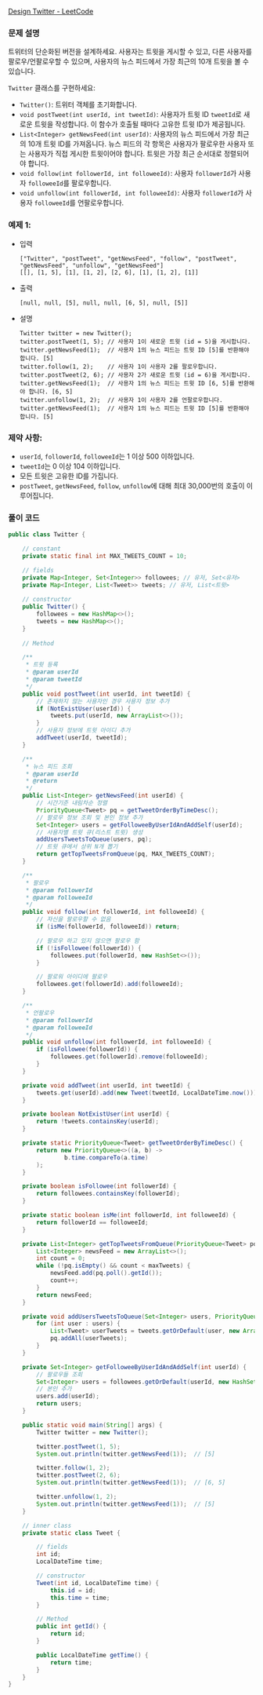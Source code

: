 [Design Twitter - LeetCode](https://leetcode.com/problems/design-twitter/description/)

### 문제 설명

트위터의 단순화된 버전을 설계하세요. 사용자는 트윗을 게시할 수 있고, 다른 사용자를 팔로우/언팔로우할 수 있으며, 사용자의 뉴스 피드에서 가장 최근의 10개 트윗을 볼 수 있습니다.

`Twitter` 클래스를 구현하세요:

- `Twitter()`: 트위터 객체를 초기화합니다.
- `void postTweet(int userId, int tweetId)`: 사용자가 트윗 ID `tweetId`로 새로운 트윗을 작성합니다. 이 함수가 호출될 때마다 고유한 트윗 ID가 제공됩니다.
- `List<Integer> getNewsFeed(int userId)`: 사용자의 뉴스 피드에서 가장 최근의 10개 트윗 ID를 가져옵니다. 뉴스 피드의 각 항목은 사용자가 팔로우한 사용자 또는 사용자가 직접 게시한 트윗이어야 합니다. 트윗은 가장 최근 순서대로 정렬되어야 합니다.
- `void follow(int followerId, int followeeId)`: 사용자 `followerId`가 사용자 `followeeId`를 팔로우합니다.
- `void unfollow(int followerId, int followeeId)`: 사용자 `followerId`가 사용자 `followeeId`를 언팔로우합니다.

### 예제 1:

- 입력
    
    ``` text
    ["Twitter", "postTweet", "getNewsFeed", "follow", "postTweet", "getNewsFeed", "unfollow", "getNewsFeed"]
    [[], [1, 5], [1], [1, 2], [2, 6], [1], [1, 2], [1]]
    ```
    
- 출력
    
    ``` text
    [null, null, [5], null, null, [6, 5], null, [5]]
    ```
    
- 설명
    
    ``` text
    Twitter twitter = new Twitter();
    twitter.postTweet(1, 5); // 사용자 1이 새로운 트윗 (id = 5)을 게시합니다.
    twitter.getNewsFeed(1);  // 사용자 1의 뉴스 피드는 트윗 ID [5]를 반환해야 합니다. [5]
    twitter.follow(1, 2);    // 사용자 1이 사용자 2를 팔로우합니다.
    twitter.postTweet(2, 6); // 사용자 2가 새로운 트윗 (id = 6)을 게시합니다.
    twitter.getNewsFeed(1);  // 사용자 1의 뉴스 피드는 트윗 ID [6, 5]를 반환해야 합니다. [6, 5]
    twitter.unfollow(1, 2);  // 사용자 1이 사용자 2를 언팔로우합니다.
    twitter.getNewsFeed(1);  // 사용자 1의 뉴스 피드는 트윗 ID [5]를 반환해야 합니다. [5]
    ```
    
### 제약 사항:

- `userId`, `followerId`, `followeeId`는 1 이상 500 이하입니다.
- `tweetId`는 0 이상 104 이하입니다.
- 모든 트윗은 고유한 ID를 가집니다.
- `postTweet`, `getNewsFeed`, `follow`, `unfollow`에 대해 최대 30,000번의 호출이 이루어집니다.

### 풀이 코드

```java
public class Twitter {

    // constant
    private static final int MAX_TWEETS_COUNT = 10;

    // fields
    private Map<Integer, Set<Integer>> followees; // 유저, Set<유저>
    private Map<Integer, List<Tweet>> tweets; // 유저, List<트윗>
    
    // constructor
    public Twitter() {
        followees = new HashMap<>();
        tweets = new HashMap<>();
    }
    
    // Method

    /**
     * 트윗 등록
     * @param userId
     * @param tweetId
     */
    public void postTweet(int userId, int tweetId) {
        // 존재하지 않는 사용자인 경우 사용자 정보 추가
        if (NotExistUser(userId)) {
            tweets.put(userId, new ArrayList<>());
        }
        // 사용자 정보에 트윗 아이디 추가
        addTweet(userId, tweetId);
    }

    /**
     * 뉴스 피드 조회
     * @param userId
     * @return
     */
    public List<Integer> getNewsFeed(int userId) {
        // 시간기준 내림차순 정렬
        PriorityQueue<Tweet> pq = getTweetOrderByTimeDesc();
        // 팔로우 정보 조회 및 본인 정보 추가
        Set<Integer> users = getFolloweeByUserIdAndAddSelf(userId);
        // 사용자별 트윗 큐(리스트 트윗) 생성
        addUsersTweetsToQueue(users, pq);
        // 트윗 큐에서 상위 N개 뽑기
        return getTopTweetsFromQueue(pq, MAX_TWEETS_COUNT);
    }

    /**
     * 팔로우
     * @param followerId
     * @param followeeId
     */
    public void follow(int followerId, int followeeId) {
        // 자신을 팔로우할 수 없음
        if (isMe(followerId, followeeId)) return;

        // 팔로우 하고 있지 않으면 팔로우 함
        if (!isFollowee(followerId)) {
            followees.put(followerId, new HashSet<>());
        }

        // 팔로워 아이디에 팔로우
        followees.get(followerId).add(followeeId);
    }

    /**
     * 언팔로우
     * @param followerId
     * @param followeeId
     */
    public void unfollow(int followerId, int followeeId) {
        if (isFollowee(followerId)) {
            followees.get(followerId).remove(followeeId);
        }
    }

    private void addTweet(int userId, int tweetId) {
        tweets.get(userId).add(new Tweet(tweetId, LocalDateTime.now()));
    }

    private boolean NotExistUser(int userId) {
        return !tweets.containsKey(userId);
    }

    private static PriorityQueue<Tweet> getTweetOrderByTimeDesc() {
        return new PriorityQueue<>((a, b) ->
                b.time.compareTo(a.time)
        );
    }

    private boolean isFollowee(int followerId) {
        return followees.containsKey(followerId);
    }

    private static boolean isMe(int followerId, int followeeId) {
        return followerId == followeeId;
    }

    private List<Integer> getTopTweetsFromQueue(PriorityQueue<Tweet> pq, int maxTweets) {
        List<Integer> newsFeed = new ArrayList<>();
        int count = 0;
        while (!pq.isEmpty() && count < maxTweets) {
            newsFeed.add(pq.poll().getId());
            count++;
        }
        return newsFeed;
    }

    private void addUsersTweetsToQueue(Set<Integer> users, PriorityQueue<Tweet> pq) {
        for (int user : users) {
            List<Tweet> userTweets = tweets.getOrDefault(user, new ArrayList<>());
            pq.addAll(userTweets);
        }
    }

    private Set<Integer> getFolloweeByUserIdAndAddSelf(int userId) {
        // 팔로우들 조회
        Set<Integer> users = followees.getOrDefault(userId, new HashSet<>());
        // 본인 추가
        users.add(userId);
        return users;
    }

    public static void main(String[] args) {
        Twitter twitter = new Twitter();

        twitter.postTweet(1, 5);
        System.out.println(twitter.getNewsFeed(1));  // [5]

        twitter.follow(1, 2);
        twitter.postTweet(2, 6);
        System.out.println(twitter.getNewsFeed(1));  // [6, 5]

        twitter.unfollow(1, 2);
        System.out.println(twitter.getNewsFeed(1));  // [5]
    }

    // inner class
    private static class Tweet {

        // fields
        int id;
        LocalDateTime time;

        // constructor
        Tweet(int id, LocalDateTime time) {
            this.id = id;
            this.time = time;
        }

        // Method
        public int getId() {
            return id;
        }

        public LocalDateTime getTime() {
            return time;
        }
    }
}
```
